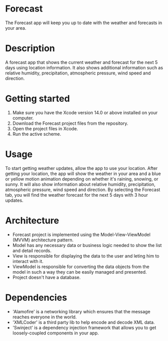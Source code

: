 #  Forecast

The Forecast app will keep you up to date with the weather and forecasts in your area.

#  Description

A forecast app that shows the current weather and forecast for the next 5 days using location information.
It also shows additional information such as relative humidity, precipitation, atmospheric pressure, wind speed and direction.

#  Getting started

1. Make sure you have the Xcode version 14.0 or above installed on your computer.
2. Download the Forecast project files from the repository.
3. Open the project files in Xcode.
4. Run the active scheme.

#  Usage

To start getting weather updates, allow the app to use your location.
After getting your location, the app will show the weather in your area and a blue or yellow motion animation depending on whether it's raining, snowing, or sunny.
It will also show information about relative humidity, precipitation, atmospheric pressure, wind speed and direction.
By selecting the Forecast tab, you will find the weather forecast for the next 5 days with 3 hour updates.

# Architecture

* Forecast project is implemented using the Model-View-ViewModel (MVVM) architecture pattern.
* Model has any necessary data or business logic needed to show the list and detail records.
* View is responsible for displaying the data to the user and leting him to interact with it.
* ViewModel is responsible for converting the data objects from the model in such a way they can be easily managed and presented.
* Project doesn't have a database.

# Dependencies

* 'Alamofire' is a networking library which ensures that the message reaches everyone in the world.
* 'XMLCoder' is a third party lib to help encode and decode XML data.
* 'Swinject' is a dependency injection framework that allows you to get loosely-coupled components in your app.

